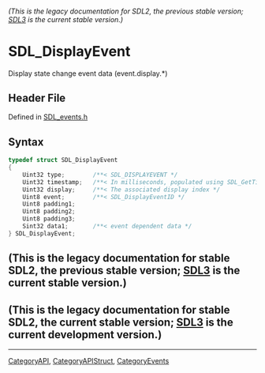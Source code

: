 ###### (This is the legacy documentation for SDL2, the previous stable version; [SDL3](https://wiki.libsdl.org/SDL3/) is the current stable version.)
# SDL_DisplayEvent

Display state change event data (event.display.*)

## Header File

Defined in [SDL_events.h](https://github.com/libsdl-org/SDL/blob/SDL2/include/SDL_events.h)

## Syntax

```c
typedef struct SDL_DisplayEvent
{
    Uint32 type;        /**< SDL_DISPLAYEVENT */
    Uint32 timestamp;   /**< In milliseconds, populated using SDL_GetTicks() */
    Uint32 display;     /**< The associated display index */
    Uint8 event;        /**< SDL_DisplayEventID */
    Uint8 padding1;
    Uint8 padding2;
    Uint8 padding3;
    Sint32 data1;       /**< event dependent data */
} SDL_DisplayEvent;
```

## (This is the legacy documentation for stable SDL2, the previous stable version; [SDL3](https://wiki.libsdl.org/SDL3/) is the current stable version.)



## (This is the legacy documentation for stable SDL2, the current stable version; [SDL3](https://wiki.libsdl.org/SDL3/) is the current development version.)



----
[CategoryAPI](CategoryAPI), [CategoryAPIStruct](CategoryAPIStruct), [CategoryEvents](CategoryEvents)

